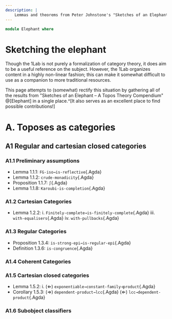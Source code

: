 ```yaml
---
description: |
    Lemmas and theorems from Peter Johnstone's "Sketches of an Elephant"
---
```

<!--
```agda
open import Cat.Instances.Elements.Covariant
open import Cat.Functor.Adjoint.Reflective
open import Cat.CartesianClosed.Locally
open import Cat.Functor.Monadic.Crude
open import Cat.Diagram.Limit.Finite
open import Cat.Diagram.Exponential
open import Cat.Diagram.Congruence
open import Cat.Instances.Karoubi
open import Cat.Regular

open import Topoi.Base
```
-->
```agda
module Elephant where
```

# Sketching the elephant

Though the 1Lab is not purely a formalization of category theory, it does
aim to be a useful reference on the subject. However, the 1Lab organizes
content in a highly non-linear fashion; this can make it somewhat difficult
to use as a companion to more traditional resources.

This page attempts to (somewhat) rectify this situation by gathering all
of the results from "Sketches of an Elephant – A Topos Theory Compendium"
@[Elephant] in a single place.^[It also serves as an excellent place to
find possible contributions!]

# A. Toposes as categories

## A1 Regular and cartesian closed categories

### A1.1 Preliminary assumptions

<!--
```agda
_ = FG-iso→is-reflective
_ = crude-monadicity
_ = ∫
_ = Karoubi-is-completion
```
-->

* Lemma 1.1.1: `FG-iso→is-reflective`{.Agda}
* Lemma 1.1.2: `crude-monadicity`{.Agda}
* Proposition 1.1.7: `∫`{.Agda}
* Lemma 1.1.8: `Karoubi-is-completion`{.Agda}

### A1.2 Cartesian Categories

<!--
```agda
_ = Finitely-complete→is-finitely-complete
_ = with-equalisers
_ = with-pullbacks
```
-->

* Lemma 1.2.2:
  i.   `Finitely-complete→is-finitely-complete`{.Agda}
  iii. `with-equalisers`{.Agda}
  iv.  `with-pullbacks`{.Agda}

### A1.3 Regular Categories

<!--
```agda
_ = is-strong-epi→is-regular-epi
_ = is-congruence
```
-->

* Proposition 1.3.4: `is-strong-epi→is-regular-epi`{.Agda}
* Definition 1.3.6: `is-congruence`{.Agda}

### A1.4 Coherent Categories

### A1.5 Cartesian closed categories

<!--
```agda
_ = exponentiable→constant-family⊣product
_ = dependent-product→lcc
_ = lcc→dependent-product
```
-->

* Lemma 1.5.2:
  i. (⇐) `exponentiable→constant-family⊣product`{.Agda}
* Corollary 1.5.3:
  (⇒) `dependent-product→lcc`{.Agda}
  (⇐) `lcc→dependent-product`{.Agda}

### A1.6 Subobject classifiers
